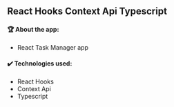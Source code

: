 ## React Hooks Context Api Typescript

#### :trophy: About the app:
  - React Task Manager app

#### :heavy_check_mark: Technologies used:
  - React Hooks
  - Context Api
  - Typescript